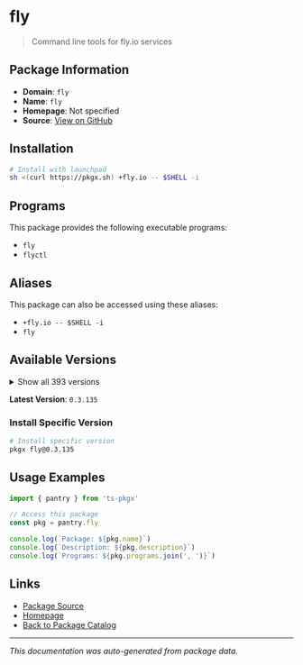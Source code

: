 # fly

> Command line tools for fly.io services

## Package Information

- **Domain**: `fly`
- **Name**: `fly`
- **Homepage**: Not specified
- **Source**: [View on GitHub](https://github.com/pkgxdev/pantry/tree/main/projects/fly.io/package.yml)

## Installation

```bash
# Install with launchpad
sh <(curl https://pkgx.sh) +fly.io -- $SHELL -i
```

## Programs

This package provides the following executable programs:

- `fly`
- `flyctl`

## Aliases

This package can also be accessed using these aliases:

- `+fly.io -- $SHELL -i`
- `fly`

## Available Versions

<details>
<summary>Show all 393 versions</summary>

- `0.3.135`, `0.3.134`, `0.3.132`, `0.3.131`, `0.3.130`
- `0.3.129`, `0.3.128`, `0.3.126`, `0.3.125`, `0.3.124`
- `0.3.123`, `0.3.122`, `0.3.121`, `0.3.120`, `0.3.119`
- `0.3.118`, `0.3.117`, `0.3.116`, `0.3.115`, `0.3.114`
- `0.3.113`, `0.3.112`, `0.3.110`, `0.3.108`, `0.3.107`
- `0.3.106`, `0.3.105`, `0.3.104`, `0.3.103`, `0.3.102`
- `0.3.101`, `0.3.99`, `0.3.98`, `0.3.97`, `0.3.96`
- `0.3.95`, `0.3.94`, `0.3.93`, `0.3.92`, `0.3.91`
- `0.3.90`, `0.3.89`, `0.3.87`, `0.3.86`, `0.3.85`
- `0.3.84`, `0.3.83`, `0.3.82`, `0.3.81`, `0.3.80`
- `0.3.79`, `0.3.78`, `0.3.77`, `0.3.75`, `0.3.74`
- `0.3.73`, `0.3.72`, `0.3.71`, `0.3.70`, `0.3.69`
- `0.3.68`, `0.3.67`, `0.3.66`, `0.3.65`, `0.3.64`
- `0.3.63`, `0.3.62`, `0.3.61`, `0.3.60`, `0.3.59`
- `0.3.58`, `0.3.57`, `0.3.56`, `0.3.55`, `0.3.54`
- `0.3.53`, `0.3.52`, `0.3.51`, `0.3.50`, `0.3.49`
- `0.3.48`, `0.3.47`, `0.3.46`, `0.3.45`, `0.3.44`
- `0.3.43`, `0.3.42`, `0.3.41`, `0.3.40`, `0.3.39`
- `0.3.38`, `0.3.37`, `0.3.36`, `0.3.35`, `0.3.34`
- `0.3.33`, `0.3.32`, `0.3.31`, `0.3.30`, `0.3.29`
- `0.3.28`, `0.3.27`, `0.3.25`, `0.3.24`, `0.3.23`
- `0.3.22`, `0.3.18`, `0.3.17`, `0.3.16`, `0.3.15`
- `0.3.14`, `0.3.13`, `0.3.12`, `0.3.11`, `0.3.10`
- `0.3.8`, `0.3.7`, `0.3.6`, `0.3.5`, `0.3.4`
- `0.3.2`, `0.3.1`, `0.3.0`, `0.2.127`, `0.2.126`
- `0.2.125`, `0.2.124`, `0.2.123`, `0.2.122`, `0.2.121`
- `0.2.120`, `0.2.119`, `0.2.118`, `0.2.117`, `0.2.116`
- `0.2.115`, `0.2.114`, `0.2.112`, `0.2.111`, `0.2.110`
- `0.2.109`, `0.2.108`, `0.2.107`, `0.2.106`, `0.2.104`
- `0.2.103`, `0.2.102`, `0.2.101`, `0.2.100`, `0.2.99`
- `0.2.98`, `0.2.97`, `0.2.96`, `0.2.95`, `0.2.94`
- `0.2.92`, `0.2.91`, `0.2.90`, `0.2.89`, `0.2.88`
- `0.2.87`, `0.2.86`, `0.2.85`, `0.2.84`, `0.2.80`
- `0.2.73`, `0.2.72`, `0.2.71`, `0.2.69`, `0.2.68`
- `0.2.67`, `0.2.66`, `0.2.65`, `0.2.64`, `0.2.63`
- `0.2.62`, `0.2.61`, `0.2.60`, `0.2.59`, `0.2.58`
- `0.2.57`, `0.2.56`, `0.2.55`, `0.2.54`, `0.2.53`
- `0.2.52`, `0.2.51`, `0.2.50`, `0.2.49`, `0.2.48`
- `0.2.47`, `0.2.46`, `0.2.45`, `0.2.44`, `0.2.43`
- `0.2.42`, `0.2.41`, `0.2.40`, `0.2.39`, `0.2.38`
- `0.2.37`, `0.2.36`, `0.2.35`, `0.2.34`, `0.2.33`
- `0.2.32`, `0.2.31`, `0.2.30`, `0.2.29`, `0.2.28`
- `0.2.27`, `0.2.26`, `0.2.25`, `0.2.24`, `0.2.23`
- `0.2.22`, `0.2.21`, `0.2.20`, `0.2.19`, `0.2.18`
- `0.2.17`, `0.2.16`, `0.2.15`, `0.2.14`, `0.2.13`
- `0.2.12`, `0.2.11`, `0.2.10`, `0.2.9`, `0.2.8`
- `0.2.7`, `0.2.6`, `0.2.5`, `0.2.4`, `0.2.3`
- `0.2.2`, `0.2.1`, `0.2.0`, `0.1.149`, `0.1.148`
- `0.1.147`, `0.1.146`, `0.1.145`, `0.1.144`, `0.1.143`
- `0.1.142`, `0.1.141`, `0.1.140`, `0.1.139`, `0.1.138`
- `0.1.137`, `0.1.136`, `0.1.135`, `0.1.134`, `0.1.133`
- `0.1.132`, `0.1.131`, `0.1.130`, `0.1.129`, `0.1.128`
- `0.1.127`, `0.1.126`, `0.1.125`, `0.1.124`, `0.1.123`
- `0.1.122`, `0.1.121`, `0.1.120`, `0.1.119`, `0.1.118`
- `0.1.117`, `0.1.115`, `0.1.114`, `0.1.112`, `0.1.111`
- `0.1.110`, `0.1.109`, `0.1.108`, `0.1.107`, `0.1.106`
- `0.1.104`, `0.1.103`, `0.1.102`, `0.1.101`, `0.1.100`
- `0.1.99`, `0.1.98`, `0.1.97`, `0.1.96`, `0.1.95`
- `0.1.94`, `0.1.93`, `0.1.92`, `0.1.91`, `0.1.90`
- `0.1.89`, `0.1.88`, `0.1.87`, `0.1.86`, `0.1.85`
- `0.1.84`, `0.1.83`, `0.1.82`, `0.1.81`, `0.1.80`
- `0.1.79`, `0.1.78`, `0.1.77`, `0.1.76`, `0.1.75`
- `0.1.71`, `0.1.70`, `0.1.69`, `0.1.68`, `0.1.67`
- `0.1.66`, `0.1.65`, `0.1.64`, `0.1.63`, `0.1.62`
- `0.1.61`, `0.1.60`, `0.1.59`, `0.1.58`, `0.1.57`
- `0.1.56`, `0.1.55`, `0.1.54`, `0.1.53`, `0.1.52`
- `0.1.51`, `0.1.50`, `0.1.49`, `0.1.48`, `0.1.47`
- `0.1.46`, `0.1.45`, `0.1.44`, `0.1.43`, `0.1.42`
- `0.1.41`, `0.1.40`, `0.1.39`, `0.1.38`, `0.1.37`
- `0.1.36`, `0.1.35`, `0.1.34`, `0.1.33`, `0.1.32`
- `0.1.31`, `0.1.30`, `0.1.29`, `0.1.28`, `0.1.27`
- `0.1.26`, `0.1.25`, `0.1.24`, `0.1.23`, `0.1.22`
- `0.1.21`, `0.1.20`, `0.1.19`, `0.1.18`, `0.1.17`
- `0.1.16`, `0.1.15`, `0.1.14`, `0.1.13`, `0.1.12`
- `0.1.11`, `0.1.10`, `0.1.9`, `0.1.8`, `0.1.7`
- `0.1.6`, `0.1.5`, `0.1.4`, `0.1.3`, `0.1.2`
- `0.1.1`, `0.1.0`, `0.0.559`, `0.0.558`, `0.0.557`
- `0.0.556`, `0.0.555`, `0.0.554`, `0.0.553`, `0.0.552`
- `0.0.551`, `0.0.550`, `0.0.548`

</details>

**Latest Version**: `0.3.135`

### Install Specific Version

```bash
# Install specific version
pkgx fly@0.3.135
```

## Usage Examples

```typescript
import { pantry } from 'ts-pkgx'

// Access this package
const pkg = pantry.fly

console.log(`Package: ${pkg.name}`)
console.log(`Description: ${pkg.description}`)
console.log(`Programs: ${pkg.programs.join(', ')}`)
```

## Links

- [Package Source](https://github.com/pkgxdev/pantry/tree/main/projects/fly.io/package.yml)
- [Homepage](#)
- [Back to Package Catalog](../package-catalog.md)

---

*This documentation was auto-generated from package data.*
